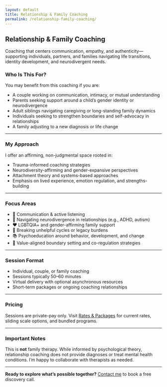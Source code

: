 ```yaml
---
layout: default
title: Relationship & Family Coaching
permalink: /relationship-family-coaching/
---
```


## Relationship & Family Coaching

Coaching that centers communication, empathy, and authenticity—supporting individuals, partners, and families navigating life transitions, identity development, and neurodivergent needs.

### Who Is This For?

You may benefit from this coaching if you are:

- A couple working on communication, intimacy, or mutual understanding
- Parents seeking support around a child’s gender identity or neurodivergence
- Adult siblings navigating caregiving or long-standing family dynamics
- Individuals seeking to strengthen boundaries and self-advocacy in relationships
- A family adjusting to a new diagnosis or life change

---

### My Approach

I offer an affirming, non-judgmental space rooted in:

- Trauma-informed coaching strategies
- Neurodiversity-affirming and gender-expansive perspectives
- Attachment theory and systems-based approaches
- Emphasis on lived experience, emotion regulation, and strengths-building

---

### Focus Areas

- 💬 Communication & active listening
- 🧠 Navigating neurodivergence in relationships (e.g., ADHD, autism)
- ❤️ LGBTQIA+ and gender-affirming family support
- 🔄 Breaking unhelpful cycles or legacy burdens
- 📚 Psychoeducation around behavior, development, and change
- 🧭 Value-aligned boundary setting and co-regulation strategies

---

### Session Format

- Individual, couple, or family coaching
- Sessions typically 50–60 minutes
- Virtual delivery with optional asynchronous resources
- Short-term packages or ongoing coaching relationships

---

### Pricing

Sessions are private-pay only. Visit [Rates & Packages](/rates-and-packages/) for current rates, sliding scale options, and bundled programs.

---

### Important Notes

This is **not** family therapy. While informed by psychological theory, relationship coaching does not provide diagnoses or treat mental health conditions. I’m happy to collaborate with therapists as needed.

---

**Ready to explore what’s possible together?** [Contact me](/contact/) to book a free discovery call.
